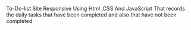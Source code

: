 To-Do-list Site Responsive Using Html ,CSS And JavaScript That records the daily tasks that have been completed and also that have not been completed
